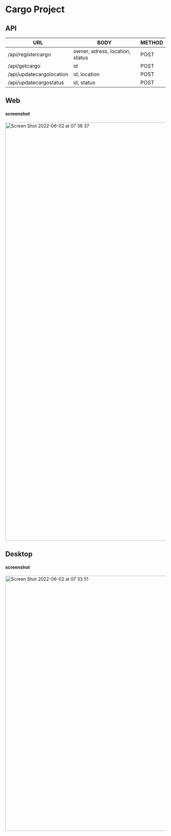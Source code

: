 # Cargo Project

## API

|URL   |BODY   | METHOD   |
| ------------ | ------------ | ------------ |
| /api/registercargo  | owner, adress, location, status  | POST  |
| /api/getcargo  | id  | POST  |
| /api/updatecargolocation  |  id, location |  POST |
| /api/updatecargostatus  |  id, status |  POST |

## Web

#### screenshot
<img width="1309" alt="Screen Shot 2022-06-02 at 07 38 37" src="https://user-images.githubusercontent.com/88425310/171554088-3490b0c2-280c-4f35-84fe-6cd77c8e03ff.png">


## Desktop

#### screenshot
<img width="799" alt="Screen Shot 2022-06-02 at 07 33 51" src="https://user-images.githubusercontent.com/88425310/171554104-3ae8f680-69d8-4baf-b377-d331b0c52ac2.png">
